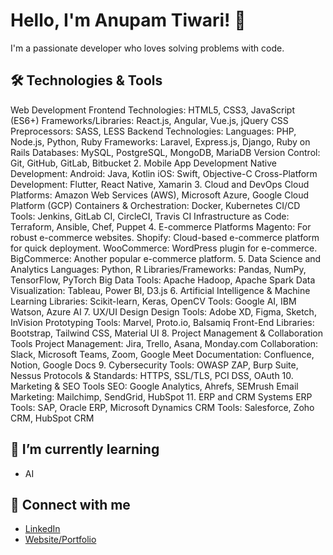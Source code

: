 # Hello, I'm Anupam Tiwari! 👋
I'm a passionate developer who loves solving problems with code.

## 🛠️ Technologies & Tools
Web Development
Frontend Technologies:
HTML5, CSS3, JavaScript (ES6+)
Frameworks/Libraries: React.js, Angular, Vue.js, jQuery
CSS Preprocessors: SASS, LESS
Backend Technologies:
Languages: PHP, Node.js, Python, Ruby
Frameworks: Laravel, Express.js, Django, Ruby on Rails
Databases: MySQL, PostgreSQL, MongoDB, MariaDB
Version Control:
Git, GitHub, GitLab, Bitbucket
2. Mobile App Development
Native Development:
Android: Java, Kotlin
iOS: Swift, Objective-C
Cross-Platform Development:
Flutter, React Native, Xamarin
3. Cloud and DevOps
Cloud Platforms:
Amazon Web Services (AWS), Microsoft Azure, Google Cloud Platform (GCP)
Containers & Orchestration:
Docker, Kubernetes
CI/CD Tools:
Jenkins, GitLab CI, CircleCI, Travis CI
Infrastructure as Code:
Terraform, Ansible, Chef, Puppet
4. E-commerce Platforms
Magento: For robust e-commerce websites.
Shopify: Cloud-based e-commerce platform for quick deployment.
WooCommerce: WordPress plugin for e-commerce.
BigCommerce: Another popular e-commerce platform.
5. Data Science and Analytics
Languages: Python, R
Libraries/Frameworks: Pandas, NumPy, TensorFlow, PyTorch
Big Data Tools: Apache Hadoop, Apache Spark
Data Visualization: Tableau, Power BI, D3.js
6. Artificial Intelligence & Machine Learning
Libraries: Scikit-learn, Keras, OpenCV
Tools: Google AI, IBM Watson, Azure AI
7. UX/UI Design
Design Tools: Adobe XD, Figma, Sketch, InVision
Prototyping Tools: Marvel, Proto.io, Balsamiq
Front-End Libraries: Bootstrap, Tailwind CSS, Material UI
8. Project Management & Collaboration Tools
Project Management: Jira, Trello, Asana, Monday.com
Collaboration: Slack, Microsoft Teams, Zoom, Google Meet
Documentation: Confluence, Notion, Google Docs
9. Cybersecurity
Tools: OWASP ZAP, Burp Suite, Nessus
Protocols & Standards: HTTPS, SSL/TLS, PCI DSS, OAuth
10. Marketing & SEO Tools
SEO: Google Analytics, Ahrefs, SEMrush
Email Marketing: Mailchimp, SendGrid, HubSpot
11. ERP and CRM Systems
ERP Tools: SAP, Oracle ERP, Microsoft Dynamics
CRM Tools: Salesforce, Zoho CRM, HubSpot CRM

## 🌱 I’m currently learning
- AI

## 🔗 Connect with me
- [LinkedIn](https://www.linkedin.com/in/anupam-tiwari-9ba332192/)
- [Website/Portfolio](https://www.sprinix.com/pub/portfolio/anupam.html)

